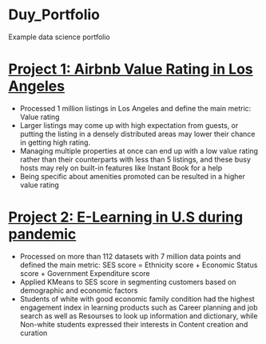 # Duy_Portfolio
Example data science portfolio

# [Project 1: Airbnb Value Rating in Los Angeles](https://github.com/PlayingNumbers/ds_salary_proj) 
* Processed 1 million listings in Los Angeles and define the main metric: Value rating
* Larger listings may come up with high expectation from guests, or putting the listing in a densely distributed areas may lower their chance in getting high rating. 
* Managing multiple properties at once can end up with a low value rating rather than their counterparts with less than 5 listings, and these busy hosts may rely on built-in features like Instant Book for a help
* Being specific about amenities promoted can be resulted in a higher value rating

# [Project 2: E-Learning in U.S during pandemic](https://github.com/PlayingNumbers/ds_salary_proj) 
* Processed on more than 112 datasets with 7 million data points and defined the main metric: SES score = Ethnicity score + Economic Status score + Government Expenditure score
* Applied KMeans to SES score in segmenting customers based on demographic and economic factors
* Students of white with good economic family condition had the highest engagement index in learning products such as Career planning and job search as well as Resourses to look up information and dictionary, while Non-white students expressed their interests in Content creation and curation
